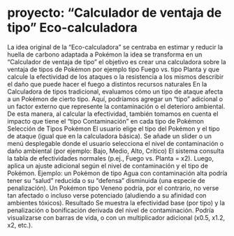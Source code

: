 # proyecto: “Calculador de ventaja de tipo” Eco-calculadora 
La idea original de la “Eco-calculadora” se centraba en estimar y reducir la huella de carbono
adaptada a Pokémon la idea se transforma en un “Calculador de ventaja de tipo”
el objetivo es crear una calculadora sobre la ventaja de tipos de Pokémon por ejemplo tipo Fuego vs. tipo Planta y que calcule la efectividad de los ataques o la resistencia a los mismos
describir el daño que puede hacer el fuego a distintos recursos naturales
En la Calculadora de tipos tradicional, evaluamos cómo un tipo de ataque afecta a un Pokémon de cierto tipo.
Aquí, podríamos agregar un “tipo” adicional o un factor externo que represente la contaminación o el deterioro ambiental.
De esta manera, al calcular la efectividad, también tomamos en cuenta el impacto que tiene el “tipo Contaminación” en cada tipo de Pokémon
Selección de Tipos Pokémon
El usuario elige el tipo del Pokémon y el tipo de ataque (igual que en la calculadora básica).
Se añade un slider o un menú desplegable donde el usuario selecciona el nivel de contaminación o daño ambiental (por ejemplo: Bajo, Medio, Alto, Crítico)
El sistema consulta la tabla de efectividades normales (p.ej., Fuego vs. Planta = x2).
Luego, aplica un ajuste adicional según el nivel de contaminación y el tipo de Pokémon.
Ejemplo: un Pokémon de tipo Agua con contaminación alta podría tener su “salud” reducida o su “defensa” disminuida (una especie de penalización).
Un Pokémon tipo Veneno podría, por el contrario, no verse tan afectado o incluso verse potenciado (aludiendo a su afinidad con ambientes tóxicos).
Resultado
Se muestra la efectividad base (por tipo) y la penalización o bonificación derivada del nivel de contaminación.
Podría visualizarse con barras de vida, o con un multiplicador adicional (x0.5, x1.2, x2, etc.).
